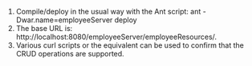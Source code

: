 1. Compile/deploy in the usual way with the Ant script: ant -Dwar.name=employeeServer deploy
2. The base URL is: http://localhost:8080/employeeServer/employeeResources/.
3. Various curl scripts or the equivalent can be used to confirm that the CRUD operations are supported.